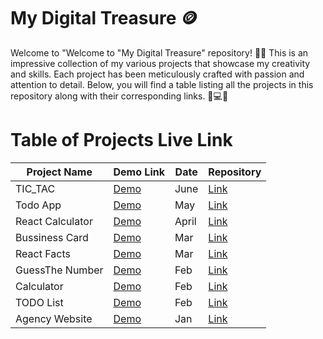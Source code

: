 # My Digital Treasure 🪙
Welcome to "Welcome to "My Digital Treasure" repository! 🎉📂 This is an impressive collection of my various projects that showcase my creativity and skills. Each project has been meticulously crafted with passion and attention to detail. Below, you will find a table listing all the projects in this repository along with their corresponding links. 🚀💻😍


# Table of Projects Live Link
| Project Name | Demo Link | Date | Repository|
|----------- |---------- |----------|--------|
|TIC_TAC|[Demo]()|June|[Link](https://github.com/venkatesh2100/TIC_TAC)|
|Todo App | [Demo]()|May |[Link](https://github.com/venkatesh2100/todo-app)|
| React Calculator|[Demo](https://calculator-rj.vercel.app/)|April |[Link](https://github.com/venkatesh2100/calculatorRJ)|
| Bussiness Card |[Demo](https://profilecard-indol.vercel.app/)|Mar |[Link](https://github.com/venkatesh2100/profilecard )|
| React Facts | [Demo ](https://vs-reactfacts.netlify.app/) | Mar  | [Link](https://github.com/venkatesh2100/ReactFacts)|
| GuessThe Number| [Demo ](https://vsguessthenumber.netlify.app/) | Feb   |[Link](https://github.com/venkatesh2100/guessTheNumber)|
| Calculator| [Demo ](https://venky2100calculator.netlify.app/) | Feb   |[Link](https://github.com/venkatesh2100/Calculator) |
| TODO List  | [Demo ](https://deluxe-sorbet-27d79d.netlify.app/) | Feb   | [Link](https://github.com/venkatesh2100/TODOLIST)|
| Agency Website   | [Demo ](https://stunning-zuccutto-50416b.netlify.app/) | Jan   |[Link](https://github.com/venkatesh2100/creative-agency-website) |




